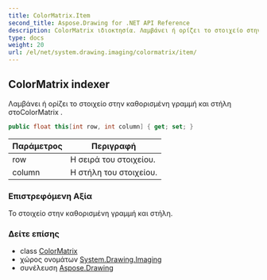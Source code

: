 ```yaml
---
title: ColorMatrix.Item
second_title: Aspose.Drawing for .NET API Reference
description: ColorMatrix ιδιοκτησία. Λαμβάνει ή ορίζει το στοιχείο στην καθορισμένη γραμμή και στήλη στοColorMatrix .
type: docs
weight: 20
url: /el/net/system.drawing.imaging/colormatrix/item/
---
```

## ColorMatrix indexer

Λαμβάνει ή ορίζει το στοιχείο στην καθορισμένη γραμμή και στήλη στοColorMatrix .

```csharp
public float this[int row, int column] { get; set; }
```

| Παράμετρος | Περιγραφή |
| --- | --- |
| row | Η σειρά του στοιχείου. |
| column | Η στήλη του στοιχείου. |

### Επιστρεφόμενη Αξία

Το στοιχείο στην καθορισμένη γραμμή και στήλη.

### Δείτε επίσης

* class [ColorMatrix](../)
* χώρος ονομάτων [System.Drawing.Imaging](../../colormatrix/)
* συνέλευση [Aspose.Drawing](../../../)


